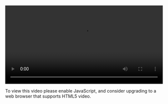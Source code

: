 <video controls="" style="width: 100%; display: block;"><source src="http://o86bpj665.bkt.clouddn.com/alipay/1-pid.mp4" type="video/mp4"><p>To view this video please enable JavaScript, and consider upgrading to a web browser that supports HTML5 video.</p></video>
